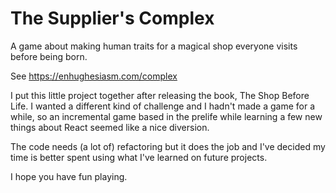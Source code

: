 # The Supplier's Complex

A game about making human traits for a magical shop everyone visits before being born.

See <https://enhughesiasm.com/complex>

I put this little project together after releasing the book, The Shop Before Life. I wanted a different kind of challenge and I hadn't made a game for a while, so an incremental game based in the prelife while learning a few new things about React seemed like a nice diversion.

The code needs (a lot of) refactoring but it does the job and I've decided my time is better spent using what I've learned on future projects.

I hope you have fun playing.
